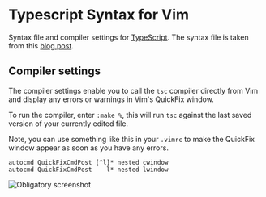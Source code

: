 Typescript Syntax for Vim
=========================

Syntax file and compiler settings for [TypeScript](http://typescriptlang.org). The syntax file is taken
from this [blog post](http://blogs.msdn.com/b/interoperability/archive/2012/10/01/sublime-text-vi-emacs-typescript-enabled.aspx).

Compiler settings
-----------------

The compiler settings enable you to call the `tsc` compiler directly from Vim and display any errors or warnings
in Vim's QuickFix window. 

To run the compiler, enter `:make %`, this will run `tsc` against the last saved version of your currently edited file.

Note, you can use something like this in your `.vimrc` to make the QuickFix window appear
as soon as you have any errors.

    autocmd QuickFixCmdPost [^l]* nested cwindow
    autocmd QuickFixCmdPost    l* nested lwindow

![Obligatory screenshot](https://raw.github.com/leafgarland/typescript-vim/master/vimshot01.png)
